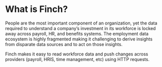 # What is Finch?

People are the most important component of an organization, yet the data required to understand a company’s investment in its workforce is locked away across payroll, HR, and benefits systems. The employment data ecosystem is highly fragmented making it challenging to derive insights from disparate data sources and to act on those insights.

Finch makes it easy to read workforce data and push changes across providers (payroll, HRIS, time management, etc) using HTTP requests.


